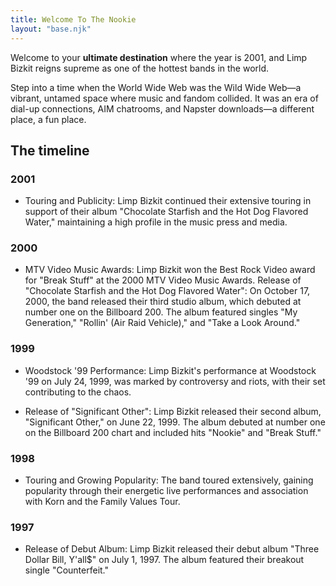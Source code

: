 ```yaml
---
title: Welcome To The Nookie
layout: "base.njk"
---
```


Welcome to your **ultimate destination** where the year is 2001, and Limp Bizkit reigns supreme as one of the hottest bands in the world.

Step into a time when the World Wide Web was the Wild Wide Web—a vibrant, untamed space where music and fandom collided. It was an era of dial-up connections, AIM chatrooms, and Napster downloads—a different place, a fun place.

## The timeline

### 2001

- Touring and Publicity: Limp Bizkit continued their extensive touring in support of their album "Chocolate Starfish and the Hot Dog Flavored Water," maintaining a high profile in the music press and media.

### 2000

- MTV Video Music Awards: Limp Bizkit won the Best Rock Video award for "Break Stuff" at the 2000 MTV Video Music Awards.
Release of "Chocolate Starfish and the Hot Dog Flavored Water": On October 17, 2000, the band released their third studio album, which debuted at number one on the Billboard 200. The album featured singles "My Generation," "Rollin' (Air Raid Vehicle)," and "Take a Look Around."

### 1999

- Woodstock '99 Performance: Limp Bizkit's performance at Woodstock '99 on July 24, 1999, was marked by controversy and riots, with their set contributing to the chaos.

- Release of "Significant Other": Limp Bizkit released their second album, "Significant Other," on June 22, 1999. The album debuted at number one on the Billboard 200 chart and included hits "Nookie" and "Break Stuff."

### 1998

- Touring and Growing Popularity: The band toured extensively, gaining popularity through their energetic live performances and association with Korn and the Family Values Tour.

### 1997

- Release of Debut Album: Limp Bizkit released their debut album "Three Dollar Bill, Y'all$" on July 1, 1997. The album featured their breakout single "Counterfeit."
